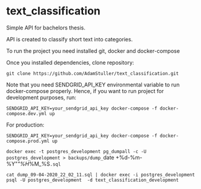 # text_classification

Simple API for bachelors thesis. 

API is created to classify short text into categories. 

To run the project you need installed git, docker and docker-compose

Once you installed dependencies, clone repository:

`
git clone https://github.com/AdamStuller/text_classification.git
`

Note that you need SENDGRID_API_KEY environmental variable to run docker-compose properly.
Hence, if you want to run project for development purposes, run:

`
SENDGRID_API_KEY=your_sendgrid_api_key docker-compose -f docker-compose.dev.yml up 
`

For production: 

`
SENDGRID_API_KEY=your_sendgrid_api_key docker-compose -f docker-compose.prod.yml up 
`


`docker exec -t postgres_development pg_dumpall -c -U postgres_development > backups/dump_`date +%d-%m-%Y"_"%H_%M_%S`.sql`

`cat dump_09-04-2020_22_02_11.sql | docker exec -i postgres_development psql -U postgres_development  -d text_classification_development`